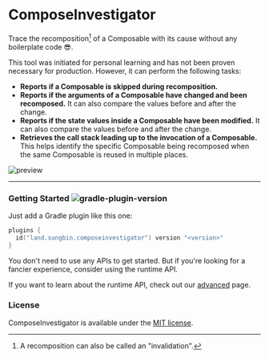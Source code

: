 # ComposeInvestigator

Trace the recomposition[^1] of a Composable with its cause without any boilerplate code 😎.

[^1]: A recomposition can also be called an "invalidation".

This tool was initiated for personal learning and has not been proven necessary for production.
However, it can perform the following tasks:

- **Reports if a Composable is skipped during recomposition.**
- **Reports if the arguments of a Composable have changed and been recomposed.** It can also compare
  the values before and after the change.
- **Reports if the state values inside a Composable have been modified.** It can also compare the
  values before and after the change.
- **Retrieves the call stack leading up to the invocation of a Composable.** This helps identify the
  specific Composable being recomposed when the same Composable is reused in multiple places.

![preview](https://github.com/jisungbin/ComposeInvestigator/assets/40740128/98991bd9-97f2-47a7-9cc9-6f9cd1cda0e3)

---

### Getting Started  ![gradle-plugin-version](https://img.shields.io/maven-central/v/land.sungbin.composeinvestigator/composeinvestigator-gradle-plugin?style=flat-square)

Just add a Gradle plugin like this one:

``` kotlin
plugins {
  id("land.sungbin.composeinvestigator") version "<version>"
}
```

You don't need to use any APIs to get started. But if you're
looking for a fancier experience, consider using the runtime API.

If you want to learn about the runtime API, check out our [advanced](advanced.md) page.

### License

ComposeInvestigator is available under
the [MIT license](https://github.com/jisungbin/ComposeInvestigator/blob/main/LICENSE).
